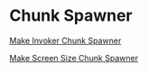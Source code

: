 # Chunk Spawner

[Make Invoker Chunk Spawner](<api/Chunk Spawner/Make Invoker Chunk Spawner.md>)

[Make Screen Size Chunk Spawner](<api/Chunk Spawner/Make Screen Size Chunk Spawner.md>)

